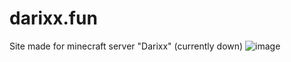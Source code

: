 # darixx.fun
Site made for minecraft server "Darixx" (currently down)
![image](https://user-images.githubusercontent.com/112573798/209277052-fdd2a914-9cb2-4142-994c-f6b055bedc6b.png)
